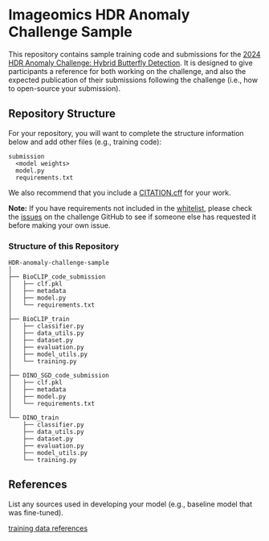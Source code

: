 # Imageomics HDR Anomaly Challenge Sample

This repository contains sample training code and submissions for the [2024 HDR Anomaly Challenge: Hybrid Butterfly Detection](https://www.codabench.org/competitions/3764/). It is designed to give participants a reference for both working on the challenge, and also the expected publication of their submissions following the challenge (i.e., how to open-source your submission).

## Repository Structure

For your repository, you will want to complete the structure information below and add other files (e.g., training code):
```
submission
  <model weights>
  model.py
  requirements.txt
```
We also recommend that you include a [CITATION.cff](https://docs.github.com/en/repositories/managing-your-repositorys-settings-and-features/customizing-your-repository/about-citation-files) for your work.

**Note:** If you have requirements not included in the [whitelist](https://github.com/Imageomics/HDR-anomaly-challenge/blob/main/ingestion_program/whitelist.txt), please check the [issues](https://github.com/Imageomics/HDR-anomaly-challenge/issues) on the challenge GitHub to see if someone else has requested it before making your own issue.

### Structure of this Repository
```
HDR-anomaly-challenge-sample
│
├── BioCLIP_code_submission
│   ├── clf.pkl
│   ├── metadata
│   ├── model.py
│   └── requirements.txt
│
├── BioCLIP_train
│   ├── classifier.py
│   ├── data_utils.py
│   ├── dataset.py
│   ├── evaluation.py
│   ├── model_utils.py
│   └── training.py
│
├── DINO_SGD_code_submission
│   ├── clf.pkl
│   ├── metadata
│   ├── model.py
│   └── requirements.txt
│
└── DINO_train
    ├── classifier.py
    ├── data_utils.py
    ├── dataset.py
    ├── evaluation.py
    ├── model_utils.py
    └── training.py
```


## References
List any sources used in developing your model (e.g., baseline model that was fine-tuned).

[training data references](butterfly_anomaly.bib)
